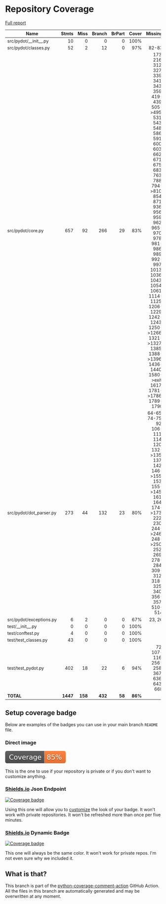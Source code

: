 # Repository Coverage

[Full report](https://htmlpreview.github.io/?https://github.com/pydot/pydot/blob/python-coverage-comment-action-data/htmlcov/index.html)

| Name                      |    Stmts |     Miss |   Branch |   BrPart |   Cover |   Missing |
|-------------------------- | -------: | -------: | -------: | -------: | ------: | --------: |
| src/pydot/\_\_init\_\_.py |       10 |        0 |        0 |        0 |    100% |           |
| src/pydot/classes.py      |       52 |        2 |       12 |        0 |     97% |     82-83 |
| src/pydot/core.py         |      657 |       92 |      266 |       29 |     83% |173, 216, 312, 327, 339, 341, 343, 359, 419-439, 505->495, 531, 543, 548, 586, 591, 600, 603, 662, 671, 675, 683, 763, 788, 794->810, 854, 871, 936, 956, 959, 962, 965-970, 978, 981-986, 989, 992-997, 1013, 1036, 1043, 1054, 1061, 1114-1125, 1206-1229, 1242-1243, 1250->1266, 1321->1327, 1385, 1388->1396, 1436-1440, 1580->exit, 1617, 1781->1786, 1789-1790 |
| src/pydot/dot\_parser.py  |      273 |       44 |      132 |       23 |     80% |64-65, 74-75, 92, 106-111, 114, 120, 132->135, 137, 142, 146->155, 153, 155->145, 161, 164, 174->173, 222, 230, 244->246, 248->250, 252, 269, 278-284, 309-312, 318-325, 340, 356-357, 510-514 |
| src/pydot/exceptions.py   |        6 |        2 |        0 |        0 |     67% |    23, 26 |
| test/\_\_init\_\_.py      |        0 |        0 |        0 |        0 |    100% |           |
| test/conftest.py          |        4 |        0 |        0 |        0 |    100% |           |
| test/test\_classes.py     |       43 |        0 |        0 |        0 |    100% |           |
| test/test\_pydot.py       |      402 |       18 |       22 |        6 |     94% |72, 107-116, 256-258, 367, 636, 643, 668 |
|                 **TOTAL** | **1447** |  **158** |  **432** |   **58** | **86%** |           |


## Setup coverage badge

Below are examples of the badges you can use in your main branch `README` file.

### Direct image

[![Coverage badge](https://raw.githubusercontent.com/pydot/pydot/python-coverage-comment-action-data/badge.svg)](https://htmlpreview.github.io/?https://github.com/pydot/pydot/blob/python-coverage-comment-action-data/htmlcov/index.html)

This is the one to use if your repository is private or if you don't want to customize anything.

### [Shields.io](https://shields.io) Json Endpoint

[![Coverage badge](https://img.shields.io/endpoint?url=https://raw.githubusercontent.com/pydot/pydot/python-coverage-comment-action-data/endpoint.json)](https://htmlpreview.github.io/?https://github.com/pydot/pydot/blob/python-coverage-comment-action-data/htmlcov/index.html)

Using this one will allow you to [customize](https://shields.io/endpoint) the look of your badge.
It won't work with private repositories. It won't be refreshed more than once per five minutes.

### [Shields.io](https://shields.io) Dynamic Badge

[![Coverage badge](https://img.shields.io/badge/dynamic/json?color=brightgreen&label=coverage&query=%24.message&url=https%3A%2F%2Fraw.githubusercontent.com%2Fpydot%2Fpydot%2Fpython-coverage-comment-action-data%2Fendpoint.json)](https://htmlpreview.github.io/?https://github.com/pydot/pydot/blob/python-coverage-comment-action-data/htmlcov/index.html)

This one will always be the same color. It won't work for private repos. I'm not even sure why we included it.

## What is that?

This branch is part of the
[python-coverage-comment-action](https://github.com/marketplace/actions/python-coverage-comment)
GitHub Action. All the files in this branch are automatically generated and may be
overwritten at any moment.